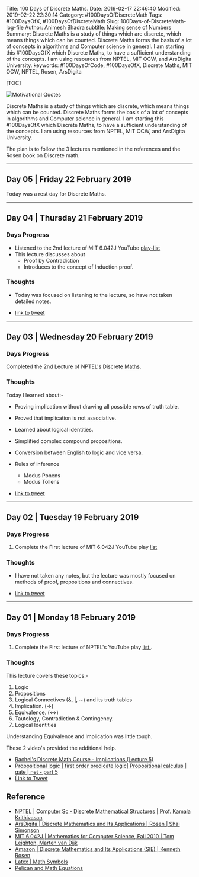 Title: 100 Days of Discrete Maths.
Date: 2019-02-17 22:46:40
Modified: 2019-02-22 22:30:14
Category: #100DaysOfDiscreteMath
Tags: #100DaysOfX, #100DaysOfDiscreteMath
Slug: 100Days-of-DiscreteMath-log-file
Author: Animesh Bhadra
subtitle: Making sense of Numbers
Summary: Discrete Maths is a study of things which are discrete, which means things which can be counted. Discrete Maths forms the basis of a lot of concepts in algorithms and Computer science in general. I am starting this #100DaysOfX which Discrete Maths, to have a sufficient understanding of the concepts. I am using resources from NPTEL, MIT OCW, and ArsDigita University.
keywords: #100DaysOfCode, #100DaysOfX, Discrete Maths, MIT OCW, NPTEL, Rosen, ArsDigita

[TOC]

![Motivational Quotes]({filename}../../../images/discreteMaths/100DaysDiscreteMaths.jpg "To the wise, life is a problem, to the fool, a solution.")

Discrete Maths is a study of things which are discrete, which means things which can be counted. Discrete Maths forms the basis of a lot of concepts in algorithms and Computer science in general. I am starting this #100DaysOfX which Discrete Maths, to have a sufficient understanding of the concepts. I am using resources from NPTEL, MIT OCW, and ArsDigita University.

The plan is to follow the 3 lectures mentioned in the references and the Rosen book on Discrete math. 

---

## Day 05 | Friday 22 February 2019 ##

Today was a rest day for Discrete Maths.


---
## Day 04 | Thursday 21 February 2019 ##

### Days Progress ###

* Listened to the 2nd lecture of MIT 6.042J YouTube [play-list](https://www.youtube.com/watch?v=z8HKWUWS-lA&index=2&list=PLB7540DEDD482705B) 
* This lecture discusses about 
	- Proof by Contradiction
	- Introduces to the concept of Induction proof.

### Thoughts ###

* Today was focused on listening to the lecture, so have not taken detailed notes.

* [link to tweet](https://twitter.com/animeshkbhadra/status/1098632243373924353)


---

## Day 03 | Wednesday 20 February 2019 ##

### Days Progress ###

Completed the 2nd Lecture of NPTEL's Discrete [Maths](https://www.youtube.com/watch?v=0uTE24o3q-o&list=PL0862D1A947252D20).

### Thoughts ###

Today I learned about:-

* Proving implication without drawing all possible rows of truth table.
* Proved that implication is not associative.
* Learned about logical identities.
* Simplified complex compound propositions.
* Conversion between English to logic and vice versa.
* Rules of inference
	- Modus Ponens
	- Modus Tollens


* [link to tweet](https://twitter.com/animeshkbhadra/status/1098270228784574466)

---

## Day 02 | Tuesday 19 February 2019 ##

### Days Progress ###

1. Complete the First lecture of MIT 6.042J YouTube play [list ](https://www.youtube.com/watch?v=L3LMbpZIKhQ&list=PLB7540DEDD482705B&index=2&t=0s)

### Thoughts ###

* I have not taken any notes, but the lecture was mostly focused on methods of proof, propositions and connectives.

* [link to tweet](https://twitter.com/animeshkbhadra/status/1097924977976844289)

---

## Day 01 | Monday 18 February 2019 ##

### Days Progress ###

1. Complete the First lecture of NPTEL's YouTube play [list ](https://www.youtube.com/watch?v=xlUFkMKSB3Y&list=PL0862D1A947252D20&index=2&t=0s). 

### Thoughts ###

This lecture covers these topics:-

1. Logic
2. Propositions
3. Logical Connectives ($\&$, $|$, $\sim$) and its truth tables
4. Implication. ($\Rightarrow$)
5. Equivalence. ($\Leftrightarrow$)
6. Tautology, Contradiction & Contingency.
7. Logical Identities

Understanding Equivalence and Implication was little tough.

These 2 video's provided the additional help.

* [Rachel's Discrete Math Course - Implications (Lecture 5)](https://www.youtube.com/watch?v=LSm4P6ywxoA)
* [Propositional logic | first order predicate logic| Propositional calculus | gate | net - part 5](https://www.youtube.com/watch?v=hICRgMz2LG8)
* [Link to Tweet](https://twitter.com/animeshkbhadra/status/1097558663814893569)


## Reference ##
* [NPTEL | Computer Sc - Discrete Mathematical Structures | Prof. Kamala Krithivasan ](https://www.youtube.com/playlist?list=PL0862D1A947252D20)
* [ArsDigita | Discrete Mathematics and Its Applications | Rosen | Shai Simonson ](https://www.youtube.com/playlist?list=PLUpS0WwSvA3e7HtgzNHMivo0T8V0etX_Z)
* [MIT 6.042J | Mathematics for Computer Science, Fall 2010 | Tom Leighton, Marten van Dijk ](https://www.youtube.com/playlist?list=PLB7540DEDD482705B)
* [Amazon | Discrete Mathematics and Its Applications (SIE) | Kenneth Rosen](https://www.amazon.in/Discrete-Mathematics-Its-Applications-SIE/dp/0070681880/)
* [Latex | Math Symbols](http://www.cs.put.poznan.pl/ksiek/latexmath.html)
* [Pelican and Math Equations](http://nosferalatu.com/Pelican.html)